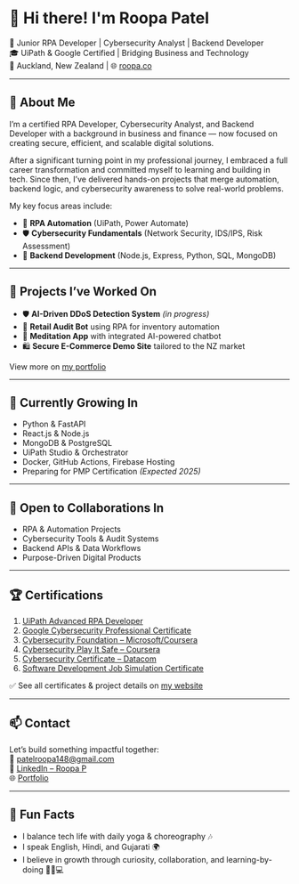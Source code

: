 # 👋 Hi there! I'm Roopa Patel

🎯 Junior RPA Developer | Cybersecurity Analyst | Backend Developer  
🎓 UiPath & Google Certified | Bridging Business and Technology  
📍 Auckland, New Zealand | 🌐 [roopa.co](https://roopa.co)

---

## 🚀 About Me

I’m a certified RPA Developer, Cybersecurity Analyst, and Backend Developer with a background in business and finance — now focused on creating secure, efficient, and scalable digital solutions.

After a significant turning point in my professional journey, I embraced a full career transformation and committed myself to learning and building in tech. Since then, I’ve delivered hands-on projects that merge automation, backend logic, and cybersecurity awareness to solve real-world problems.

My key focus areas include:

- 🤖 **RPA Automation** (UiPath, Power Automate)  
- 🛡 **Cybersecurity Fundamentals** (Network Security, IDS/IPS, Risk Assessment)  
- 🧠 **Backend Development** (Node.js, Express, Python, SQL, MongoDB)

---

## 🧪 Projects I’ve Worked On

- 🛡 **AI-Driven DDoS Detection System** *(in progress)*  
- 🤖 **Retail Audit Bot** using RPA for inventory automation  
- 🧘 **Meditation App** with integrated AI-powered chatbot  
- 🛍 **Secure E-Commerce Demo Site** tailored to the NZ market

View more on [my portfolio](https://roopa.co)

---

## 🌱 Currently Growing In

- Python & FastAPI  
- React.js & Node.js  
- MongoDB & PostgreSQL  
- UiPath Studio & Orchestrator  
- Docker, GitHub Actions, Firebase Hosting  
- Preparing for PMP Certification *(Expected 2025)*

---

## 🤝 Open to Collaborations In

- RPA & Automation Projects  
- Cybersecurity Tools & Audit Systems  
- Backend APIs & Data Workflows  
- Purpose-Driven Digital Products

---

## 🏆 Certifications

1. [UiPath Advanced RPA Developer](https://roopa.co/certificates/UiPathAcademyAutomationDeveloperProfessionalTrainingCertificate.pdf)  
2. [Google Cybersecurity Professional Certificate](https://roopa.co/certificates/GoogleCybersecurityProfessionalCertificate.pdf)  
3. [Cybersecurity Foundation – Microsoft/Coursera](https://roopa.co/certificates/CyberSecurityCertificate.pdf)  
4. [Cybersecurity Play It Safe – Coursera](https://roopa.co/certificates/CyberSecurityPlayItSafeManageSecurityRisks.pdf)  
5. [Cybersecurity Certificate – Datacom](https://roopa.co/certificates/CyberSecurityCertificateDatacom.pdf)  
6. [Software Development Job Simulation Certificate](https://roopa.co/certificates/SoftwareDevelopmentCertificateofCompletion.pdf)

✅ See all certificates & project details on [my website](https://roopa.co)

---

## 📫 Contact

Let’s build something impactful together:  
📩 patelroopa148@gmail.com  
🔗 [LinkedIn – Roopa P](https://linkedin.com/in/roopa-p-13238a29a)  
🌐 [Portfolio](https://roopa.co)

---

## 💫 Fun Facts

- I balance tech life with daily yoga & choreography 🎶  
- I speak English, Hindi, and Gujarati 🌍  
- I believe in growth through curiosity, collaboration, and learning-by-doing 🧘‍♀️💻

<!---
roopap12/roopap12 is a ✨ special ✨ repository because its `README.md` appears on your GitHub profile.
--->

